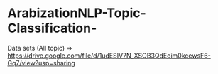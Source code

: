 # ArabizationNLP-Topic-Classification-
Data sets (All topic) => https://drive.google.com/file/d/1udESIV7N_XSOB3QdEoim0kcewsF6-Gq7/view?usp=sharing
